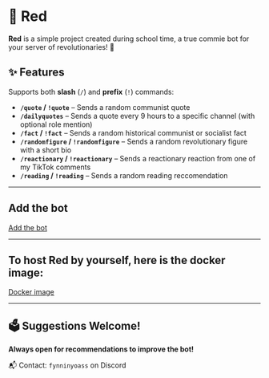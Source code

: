 # 🔴 Red

**Red** is a simple project created during school time, a true commie bot for your server of revolutionaries! 🚩

## ✨ Features

Supports both **slash** (`/`) and **prefix** (`!`) commands:

- **`/quote` / `!quote`** – Sends a random communist quote
- **`/dailyquotes`** – Sends a quote every 9 hours to a specific channel (with optional role mention)
- **`/fact` / `!fact`** – Sends a random historical communist or socialist fact
- **`/randomfigure` / `!randomfigure`** – Sends a random revolutionary figure with a short bio
- **`/reactionary` / `!reactionary`** – Sends a reactionary reaction from one of my TikTok comments
- **`/reading` / `!reading`** – Sends a random reading reccomendation

---

## Add the bot
[Add the bot](https://discord.com/oauth2/authorize?client_id=1376840332578132069&permissions=8&integration_type=0&scope=bot+applications.commands)

---

## To host Red by yourself, here is the docker image:
[Docker image](https://hub.docker.com/repository/docker/swissschoggi/red/tags/latest/sha256-27e8c9a18aabefa31f2fe1e3f99fbdfd8b4c4f853be04abc0acbc1d4d3cb7784)

---

## 🗳️ Suggestions Welcome!

**Always open for recommendations to improve the bot!**

📬 Contact: `fynninyoass` on Discord
